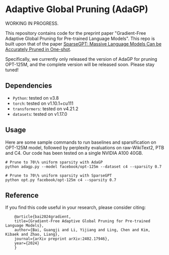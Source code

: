 # Adaptive Global Pruning (AdaGP)

WORKING IN PROGRESS.

This repository contains code for the preprint paper "Gradient-Free Adaptive Global Pruning for Pre-trained Language Models". This repo is built upon that of the paper [SparseGPT: Massive Language Models Can be Accurately Pruned in One-shot](https://arxiv.org/abs/2301.00774).

Specifically, we currently only released the version of AdaGP for pruning OPT-125M, and the complete version will be released soon. Please stay tuned! 

## Dependencies

* `Python`: tested on v3.8
* `torch`: tested on v1.10.1+cu111
* `transformers`: tested on v4.21.2
* `datasets`: tested on v1.17.0

## Usage

Here are some sample commands to run baselines and sparsification on OPT-125M model, followed by perplexity evaluations on raw-WikiText2, PTB and C4.
Our code has been tested on a single NVIDIA A100 40GB.

```
# Prune to 70\% uniform sparsity with AdaGP
python adagp.py --model facebook/opt-125m --dataset c4 --sparsity 0.7

# Prune to 70\% uniform sparsity with SparseGPT
python opt.py facebook/opt-125m c4 --sparsity 0.7
```

## Reference

If you find this code useful in your research, please consider citing:

        @article{bai2024gradient,
        title={Gradient-Free Adaptive Global Pruning for Pre-trained Language Models},
        author={Bai, Guangji and Li, Yijiang and Ling, Chen and Kim, Kibaek and Zhao, Liang},
        journal={arXiv preprint arXiv:2402.17946},
        year={2024}
        }
